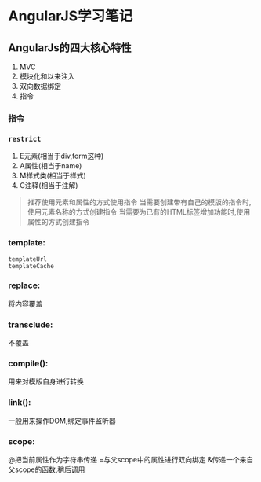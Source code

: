 # AngularJS学习笔记

## AngularJs的四大核心特性

1. MVC
2. 模块化和以来注入
3. 双向数据绑定
4. 指令

### 指令

### `restrict`

1. E元素(相当于div,form这种)
2. A属性(相当于name)
3. M样式类(相当于样式)
4. C注释(相当于注解)

> 推荐使用元素和属性的方式使用指令
> 当需要创建带有自己的模版的指令时,使用元素名称的方式创建指令
> 当需要为已有的HTML标签增加功能时,使用属性的方式创建指令

### template:

	templateUrl
	templateCache

### replace:
将内容覆盖
	
### transclude:
不覆盖


### compile():
用来对模版自身进行转换

### link():
	
一般用来操作DOM,绑定事件监听器


### scope:
@把当前属性作为字符串传递
=与父scope中的属性进行双向绑定
&传递一个来自父scope的函数,稍后调用




